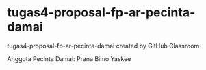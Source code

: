 # tugas4-proposal-fp-ar-pecinta-damai
tugas4-proposal-fp-ar-pecinta-damai created by GitHub Classroom

Anggota Pecinta Damai:
Prana
Bimo
Yaskee

